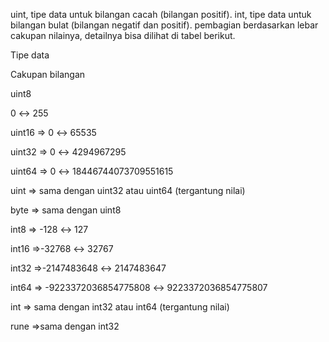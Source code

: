 uint, tipe data untuk bilangan cacah (bilangan positif).
int, tipe data untuk bilangan bulat (bilangan negatif dan positif).
pembagian berdasarkan lebar cakupan nilainya, detailnya bisa dilihat di tabel berikut.

Tipe data

Cakupan bilangan

uint8

0 ↔ 255

uint16 => 0 ↔ 65535

uint32 => 0 ↔ 4294967295

uint64 => 0 ↔ 18446744073709551615

uint  => sama dengan uint32 atau uint64 (tergantung nilai)

byte  => sama dengan uint8

int8  => -128 ↔ 127

int16 =>-32768 ↔ 32767

int32 =>-2147483648 ↔ 2147483647

int64 => -9223372036854775808 ↔ 9223372036854775807

int   => sama dengan int32 atau int64 (tergantung nilai)

rune  =>sama dengan int32